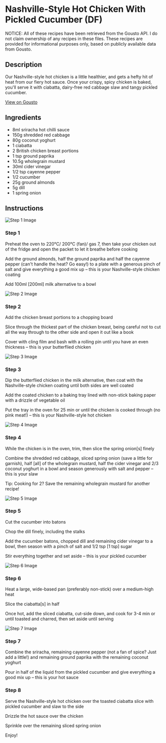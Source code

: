 # Nashville-Style Hot Chicken With Pickled Cucumber (DF)

NOTICE: All of these recipes have been retrieved from the Gousto API. I do not claim ownership of any recipes in these files. These recipes are provided for informational purposes only, based on publicly available data from Gousto.

## Description

Our Nashville-style hot chicken is a little healthier, and gets a hefty hit of heat from our fiery hot sauce. Once your crispy, spicy chicken is baked, you'll serve it with ciabatta, dairy-free red cabbage slaw and tangy pickled cucumber.

[View on Gousto](https://www.gousto.co.uk/recipes/cookbook/nashville-style-hot-chicken-dill-pickled-cucumber-df)

## Ingredients

- 8ml sriracha hot chilli sauce
- 150g shredded red cabbage
- 80g coconut yoghurt
- 1 ciabatta
- 2 British chicken breast portions
- 1 tsp ground paprika
- 10.5g wholegrain mustard
- 30ml cider vinegar
- 1/2 tsp cayenne pepper
- 1/2 cucumber
- 25g ground almonds
- 5g dill
- 1 spring onion

## Instructions

![Step 1 Image](https://production-media.gousto.co.uk/cms/recipe-step-image/step-1-1640103952659-x200.jpg)

### Step 1

Preheat the oven to 220°C/ 200°C (fan)/ gas 7, then take your chicken out of the fridge and open the packet to let it breathe before cooking

Add the ground almonds, half the ground paprika and half the cayenne pepper (can't handle the heat? Go easy!) to a plate with a generous pinch of salt and give everything a good mix up – this is your Nashville-style chicken coating

Add 100ml <span class="text-danger">[200ml]</span> milk alternative to a bowl

![Step 2 Image](https://production-media.gousto.co.uk/cms/recipe-step-image/step-2-1640103969954-x200.jpg)

### Step 2

Add the chicken breast portions to a chopping board

Slice through the thickest part of the chicken breast, being careful not to cut all the way through to the other side and open it out like a book

Cover with cling film and bash with a rolling pin until you have an even thickness – this is your butterflied chicken

![Step 3 Image](https://production-media.gousto.co.uk/cms/recipe-step-image/step-3-1640103976886-x200.jpg)

### Step 3

Dip the butterflied chicken in the milk alternative, then coat with the Nashville-style chicken coating until both sides are well coated

Add the coated chicken to a baking tray lined with non-stick baking paper with a drizzle of vegetable oil

Put the tray in the oven for 25 min or until the chicken is cooked through (no pink meat!) – this is your Nashville-style hot chicken

![Step 4 Image](https://production-media.gousto.co.uk/cms/recipe-step-image/step-4-1640103981335-x200.jpg)

### Step 4

While the chicken is in the oven, trim, then slice the spring onion<span class="text-danger">[s] </span>finely

Combine the shredded red cabbage, sliced spring onion (save a little for garnish), half <span class="text-danger">[all]</span> of the wholegrain mustard, half the cider vinegar and 2/3 coconut yoghurt in a bowl and season generously with salt and pepper – this is your slaw

Tip: Cooking for 2? Save the remaining wholegrain mustard for another recipe!

![Step 5 Image](https://production-media.gousto.co.uk/cms/recipe-step-image/step-5-1640103988848-x200.jpg)

### Step 5

Cut the cucumber into batons

Chop the dill finely, including the stalks

Add the cucumber batons, chopped dill and remaining cider vinegar to a bowl, then season with a pinch of salt and 1/2 tsp <span class="text-danger">[1 tsp]</span> sugar

Stir everything together and set aside – this is your pickled cucumber

![Step 6 Image](https://production-media.gousto.co.uk/cms/recipe-step-image/step-6-1640103994488-x200.jpg)

### Step 6

Heat a large, wide-based pan (preferably non-stick) over a medium-high heat

Slice the ciabatta<span class="text-danger">[s]</span> in half

Once hot, add the sliced ciabatta, cut-side down, and cook for 3-4 min or until toasted and charred, then set aside until serving

![Step 7 Image](https://production-media.gousto.co.uk/cms/recipe-step-image/step-7-1640103999997-x200.jpg)

### Step 7

Combine the sriracha, remaining cayenne pepper (not a fan of spice? Just add a little!) and remaining ground paprika with the remaining coconut yoghurt

Pour in half of the liquid from the pickled cucumber and give everything a good mix up – this is your hot sauce

### Step 8

Serve the Nashville-style hot chicken over the toasted ciabatta slice with pickled cucumber and slaw to the side

Drizzle the hot sauce over the chicken

Sprinkle over the remaining sliced spring onion

Enjoy!

